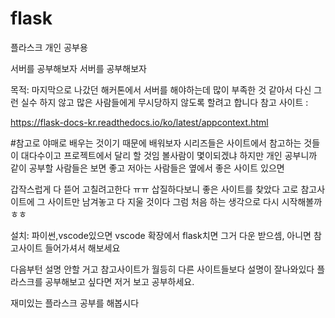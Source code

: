 # flask
플라스크 개인 공부용


서버를 공부해보자 서버를 공부해보자

목적: 마지막으로 나갔던 해커톤에서 서버를 해야하는데 많이 부족한 것 같아서 다신 그런 실수 하지 않고 많은 사람들에게 무시당하지 않도록 할려고 합니다
참고 사이트 :

https://flask-docs-kr.readthedocs.io/ko/latest/appcontext.html

#참고로 야매로 배우는 것이기 때문에 배워보자 시리즈들은 사이트에서 참고하는 것들이 대다수이고 프로젝트에서 달리 할 것임 볼사람이 몇이되겠냐 하지만 
개인
공부니까 같이 공부할 사람들은 보면 좋고 저아는 사람들은 옆에서 좋은 사이트 있으면 

갑작스럽게 다 뜯어 고칠려고한다 ㅠㅠ 삽질하다보니 좋은 사이트를 찾았다 고로 참고사이트에 그 사이트만 남겨놓고 다 지울 것이다
그럼 처음 하는 생각으로 다시 시작해볼까 ㅎㅎ

설치: 파이썬,vscode있으면 vscode 확장에서 flask치면 그거 다운 받으셈, 아니면 참고사이트 들어가셔서 해보세요

다음부턴 설명 안할 거고 참고사이트가 월등히 다른 사이트들보다 설명이 잘나와있다 플라스크를 공부해보고 싶다면 저거 보고 공부하세요.

재미있는 플라스크 공부를 해봅시다
